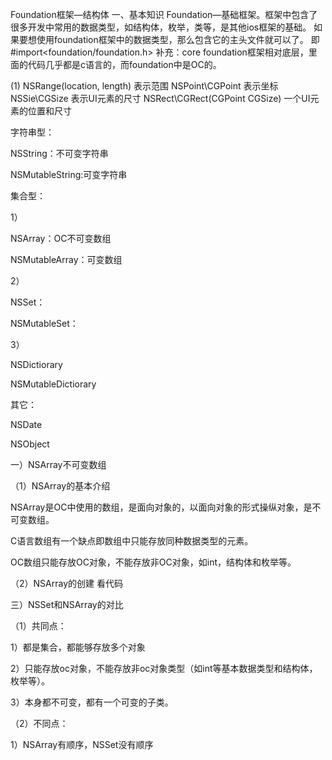 Foundation框架—结构体
一、基本知识
Foundation—基础框架。框架中包含了很多开发中常用的数据类型，如结构体，枚举，类等，是其他ios框架的基础。
如果要想使用foundation框架中的数据类型，那么包含它的主头文件就可以了。
即#import<foundation/foundation.h>
补充：core foundation框架相对底层，里面的代码几乎都是c语言的，而foundation中是OC的。

(1)
NSRange(location, length) 表示范围
NSPoint\CGPoint           表示坐标
NSSie\CGSize             表示UI元素的尺寸
NSRect\CGRect(CGPoint CGSize) 一个UI元素的位置和尺寸

字符串型：

NSString：不可变字符串

NSMutableString:可变字符串

集合型：

1）

NSArray：OC不可变数组

NSMutableArray：可变数组

2）

NSSet：

NSMutableSet：

3）

NSDictiorary

NSMutableDictiorary

其它：

NSDate

NSObject


一）NSArray不可变数组

（1）NSArray的基本介绍

NSArray是OC中使用的数组，是面向对象的，以面向对象的形式操纵对象，是不可变数组。

C语言数组有一个缺点即数组中只能存放同种数据类型的元素。

OC数组只能存放OC对象，不能存放非OC对象，如int，结构体和枚举等。

（2）NSArray的创建
  看代码


三）NSSet和NSArray的对比

（1）共同点：

1）都是集合，都能够存放多个对象

2）只能存放oc对象，不能存放非oc对象类型（如int等基本数据类型和结构体，枚举等）。

3）本身都不可变，都有一个可变的子类。

（2）不同点：

1）NSArray有顺序，NSSet没有顺序



